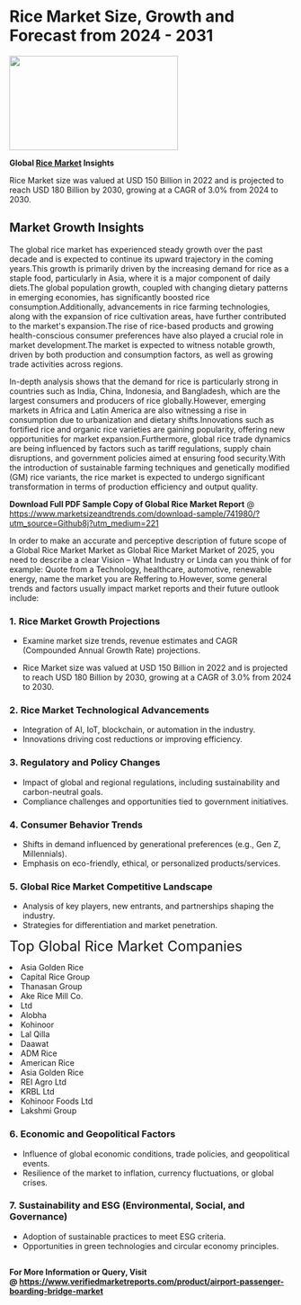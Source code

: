 <H1>Rice Market Size, Growth and Forecast from 2024 - 2031</H1><img class="aligncenter size-medium wp-image-584254" src="https://thirdeyenews.in/wp-content/uploads/2024/09/Global-Market-Research-300x168.jpeg" alt="" width="300" height="168" /><p><strong>Global&nbsp;<a href="https://www.marketsizeandtrends.com/download-sample/741980/?utm_source=Github8j?utm_medium=221">Rice Market</a> Insights</strong></p><p>Rice Market size was valued at USD 150 Billion in 2022 and is projected to reach USD 180 Billion by 2030, growing at a CAGR of 3.0% from 2024 to 2030.</p><p><h2>Market Growth Insights</h2> <p>The global rice market has experienced steady growth over the past decade and is expected to continue its upward trajectory in the coming years.This growth is primarily driven by the increasing demand for rice as a staple food, particularly in Asia, where it is a major component of daily diets.The global population growth, coupled with changing dietary patterns in emerging economies, has significantly boosted rice consumption.Additionally, advancements in rice farming technologies, along with the expansion of rice cultivation areas, have further contributed to the market's expansion.The rise of rice-based products and growing health-conscious consumer preferences have also played a crucial role in market development.The market is expected to witness notable growth, driven by both production and consumption factors, as well as growing trade activities across regions.</p> <p>In-depth analysis shows that the demand for rice is particularly strong in countries such as India, China, Indonesia, and Bangladesh, which are the largest consumers and producers of rice globally.However, emerging markets in Africa and Latin America are also witnessing a rise in consumption due to urbanization and dietary shifts.Innovations such as fortified rice and organic rice varieties are gaining popularity, offering new opportunities for market expansion.Furthermore, global rice trade dynamics are being influenced by factors such as tariff regulations, supply chain disruptions, and government policies aimed at ensuring food security.With the introduction of sustainable farming techniques and genetically modified (GM) rice variants, the rice market is expected to undergo significant transformation in terms of production efficiency and output quality.</p><p><span class=""><strong>Download Full PDF Sample Copy of Global Rice Market Report</strong> @ <a href="https://www.marketsizeandtrends.com/download-sample/741980/?utm_source=Github8j?utm_medium=221" target="_blank">https://www.marketsizeandtrends.com/download-sample/741980/?utm_source=Github8j?utm_medium=221</a></span></p><p>In order to make an accurate and perceptive description of future scope of a Global&nbsp;Rice Market Market as Global&nbsp;Rice Market Market of 2025, you need to describe a clear Vision &ndash; What Industry or Linda can you think of for example: Quote from a Technology, healthcare, automotive, renewable energy, name the market you are Reffering to.However, some general trends and factors usually impact market reports and their future outlook include:</p><h3>1.&nbsp;<strong>Rice Market Growth Projections</strong></h3><ul><li>Examine market size trends, revenue estimates and CAGR (Compounded Annual Growth Rate) projections.</li><li><p>Rice Market size was valued at USD 150 Billion in 2022 and is projected to reach USD 180 Billion by 2030, growing at a CAGR of 3.0% from 2024 to 2030.</p></li></ul><h3>2.&nbsp;<strong>Rice Market Technological Advancements</strong></h3><ul><li>Integration of AI, IoT, blockchain, or automation in the industry.</li><li>Innovations driving cost reductions or improving efficiency.</li></ul><h3>3.&nbsp;<strong>Regulatory and Policy Changes</strong></h3><ul><li>Impact of global and regional regulations, including sustainability and carbon-neutral goals.</li><li>Compliance challenges and opportunities tied to government initiatives.</li></ul><h3>4.&nbsp;<strong>Consumer Behavior Trends</strong></h3><ul><li>Shifts in demand influenced by generational preferences (e.g., Gen Z, Millennials).</li><li>Emphasis on eco-friendly, ethical, or personalized products/services.</li></ul><h3>5.&nbsp;<strong>Global Rice Market Competitive Landscape</strong></h3><ul><li>Analysis of key players, new entrants, and partnerships shaping the industry.</li><li>Strategies for differentiation and market penetration.</li></ul><p data-pm-slice="1 1 []"><span style="color: inherit; font-family: inherit; font-size: 25px;">Top Global Rice Market Companies</span></p><div class="" data-test-id=""><p><li>Asia Golden Rice</li><li> Capital Rice Group</li><li> Thanasan Group</li><li> Ake Rice Mill Co.</li><li> Ltd</li><li> Alobha</li><li> Kohinoor</li><li> Lal Qilla</li><li> Daawat</li><li> ADM Rice</li><li> American Rice</li><li> Asia Golden Rice</li><li> REI Agro Ltd</li><li> KRBL Ltd</li><li> Kohinoor Foods Ltd</li><li> Lakshmi Group</li></p></div><h3>6.&nbsp;<strong>Economic and Geopolitical Factors</strong></h3><ul><li>Influence of global economic conditions, trade policies, and geopolitical events.</li><li>Resilience of the market to inflation, currency fluctuations, or global crises.</li></ul><h3>7.&nbsp;<strong>Sustainability and ESG (Environmental, Social, and Governance)</strong></h3><ul><li>Adoption of sustainable practices to meet ESG criteria.</li><li>Opportunities in green technologies and circular economy principles.</li></ul><h2><strong style="font-size: 14px;">For More Information or Query, Visit @&nbsp;</strong><a style="background-color: #ffffff; font-size: 14px;" href="https://www.marketsizeandtrends.com/report/rice-market/" target="_blank">https://www.verifiedmarketreports.com/product/airport-passenger-boarding-bridge-market</a></h2>